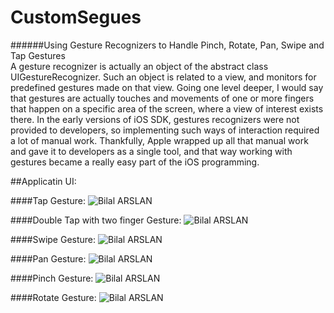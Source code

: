 CustomSegues
============
######Using Gesture Recognizers to Handle Pinch, Rotate, Pan, Swipe and Tap Gestures<br>
A gesture recognizer is actually an object of the abstract class UIGestureRecognizer. Such an object is related to a view, and monitors for predefined gestures made on that view. Going one level deeper, I would say that gestures are actually touches and movements of one or more fingers that happen on a specific area of the screen, where a view of interest exists there. In the early versions of iOS SDK, gestures recognizers were not provided to developers, so implementing such ways of interaction required a lot of manual work. Thankfully, Apple wrapped up all that manual work and gave it to developers as a single tool, and that way working with gestures became a really easy part of the iOS programming.

##Applicatin UI:

####Tap Gesture:
![Bilal ARSLAN](https://github.com/ArslanBilal/GesturesDemo/raw/master/GIFs/double_tap.gif)

####Double Tap with two finger Gesture:
![Bilal ARSLAN](https://github.com/ArslanBilal/GesturesDemo/raw/master/GIFs/tap.gif)

####Swipe Gesture:
![Bilal ARSLAN](https://github.com/ArslanBilal/GesturesDemo/raw/master/GIFs/swipe.gif)

####Pan Gesture:
![Bilal ARSLAN](https://github.com/ArslanBilal/GesturesDemo/raw/master/GIFs/pan.gif)

####Pinch Gesture:
![Bilal ARSLAN](https://github.com/ArslanBilal/GesturesDemo/raw/master/GIFs/pinch.gif)

####Rotate Gesture:
![Bilal ARSLAN](https://github.com/ArslanBilal/GesturesDemo/raw/master/GIFs/rotation.gif)
